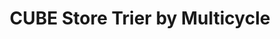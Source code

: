 ---
title: "CUBE Store Trier by Multicycle"
url: /trierweiler/cube-store-trier-by-multicycle/
shop: Fahrrad
---